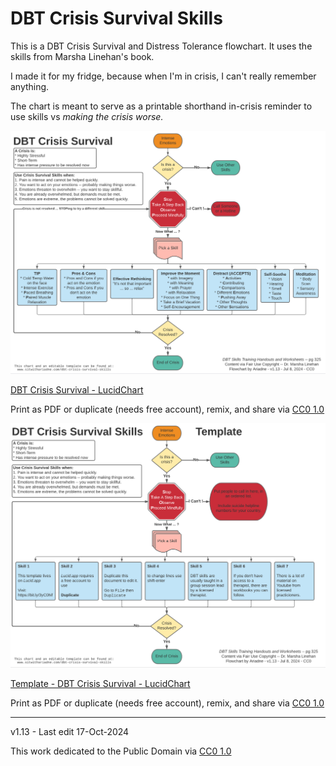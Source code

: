 # DBT Crisis Survival Skills

This is a DBT Crisis Survival and Distress Tolerance flowchart. It uses the skills from Marsha Linehan's book.

I made it for my fridge, because when I'm in crisis, I can't really remember anything.

The chart is meant to serve as a printable shorthand in-crisis reminder to use skills vs *making the crisis worse.*

![DBT Crisis Survival](images/dbt-crisis-survival-flow-chart-v113.png)

[DBT Crisis Survival - LucidChart](https://lucid.app/lucidchart/e1408047-dec9-4ef1-84b5-cc7e88173c39/view?page=0_0#)

Print as PDF or duplicate (needs free account), remix, and share via [CC0 1.0](https://creativecommons.org/publicdomain/zero/1.0/)

![Template - DBT Crisis Survival](images/dbt-crisis-survival-flow-chart-template-v113.png)

[Template - DBT Crisis Survival - LucidChart](https://lucid.app/lucidchart/d015d48a-7b26-411d-bfdc-293ced10ebe2/view?page=0_0#)

Print as PDF or duplicate (needs free account), remix, and share via [CC0 1.0](https://creativecommons.org/publicdomain/zero/1.0/)

---------------------

v1.13 - Last edit 17-Oct-2024

This work dedicated to the Public Domain via [CC0 1.0](https://creativecommons.org/publicdomain/zero/1.0/)